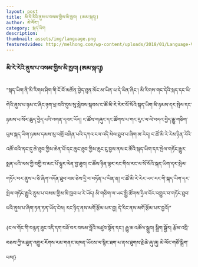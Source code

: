 ```yaml
---
layout: post
title: མི་རེ་རེའི་ནུས་པ་བསམ་གྱིས་མི་ཁྱབ། (ཨམ་སྐད།)
author: མེ་ལོང་།
category: སྐད་ཡིག
description: 
thumbnail: assets/img/language.png
featuredvideo: http://melhong.com/wp-content/uploads/2018/01/Language-V3-MB68-1.mp4
---
```

### མི་རེ་རེའི་ནུས་པ་བསམ་གྱིས་མི་ཁྱབ། (ཨམ་སྐད།) ###
“སྐད་ཡིག་ནི་མི་རིགས་ཤིག་གི་ངོ་བོ་མཚོན་བྱེད་ཐུན་མོང་མ་ཡིན་པ་དེ་ཡིན་ཞིང་། མི་རིགས་གང་དེའི་སྐད་དང་ཡི་གེའི་ནུས་པ་ཉམ་ང་ཞིང་ཉག་ཕྲ་བའི་དུས་སུ་སླེབས་སྐབས་ང་ཚོ་མི་རེ་རེར་སོ་སོའི་སྐད་ཡིག་མི་ཉམས་དར་སྤེལ་དང་ཉམས་པ་སོར་ཆུད་བྱེད་པའི་འགན་དབང་ཡོད། ང་ཚོས་གཞུང་དང་ཚོགས་པ་གང་རུང་ལ་ལེ་བདའ་བྱེད་རྒྱུ་གཅིག་པུས་སྐད་ཡིག་ཉམས་དམས་སུ་འགྲོ་བཞིན་པའི་དཀའ་ངལ་འདི་སེལ་ཐུབ་པ་ཞིག་མ་རེད། ང་ཚོ་མི་རེ་རེས་ཉིན་རེའི་འཚོ་བའི་ནང་དུ་ཆེ་ཐུབ་ཀྱིས་ཆེན་པོ་དང་ཆུང་ཐུབ་ཀྱིས་ཆུང་ངུ་བྱས་ནས་ང་ཚོའི་སྐད་ཡིག་དར་སྤེལ་གཏོང་རྒྱུར་སྨན་པའི་ལས་ཀྱི་བགྱི་བ་མང་པོ་ལྷུར་ལེན་བྱ་ཐུབ། ང་ཚོས་ཉིན་ལྟར་རང་གིས་རང་ལ་སོ་སོའི་སྐད་ཡིག་དར་སྤེལ་གཏོང་བར་ནུས་པ་ཅི་ཞིག་འདོན་ཐུབ་བམ་ཅེས་དྲི་བ་བཏོན་པ་ཡིན་ན། ང་ཚོ་མི་རེ་རེར་ཡང་རང་གི་སྐད་ཡིག་དར་སྤེལ་གཏོང་རྒྱུའི་ནུས་པ་བསམ་གྱིས་མི་ཁྱབ་པ་རེ་ཡོད། མི་གཅིག་ལ་ཡང་སྤྱི་ཚོགས་ཧྲིལ་བོར་འགྱུར་བ་གཏོང་ཐུབ་པའི་ནུས་པ་ཞིག་ཏན་ཏན་ཡོད་ངེས། རང་ཉིད་ནས་མགོ་རྩོམ་པར་བྱ། དེ་རིང་ནས་མགོ་རྩོམ་པར་བྱའོ།”

{ང་ལ་གོང་གི་བརྙན་ཐུང་འདི་དག་བཟོ་བར་བསམ་བློའི་མཛུབ་སྟོན་དང་། རྒྱུ་ཆ་འཚོལ་སྒྲུབ། སྒྲིག་སྦྱོར། རྩོམ་འབྲི་བཅས་ཀྱི་མཐུན་འགྱུར་རོགས་རམ་གནང་མཁན་ཡོངས་ལ་སྙིང་ཐག་པ་ནས་ཐུགས་རྗེ་ཆེ་ཞུ་ཞུ། མེ་ལོང་གཙོ་སྒྲིག་པས།}
